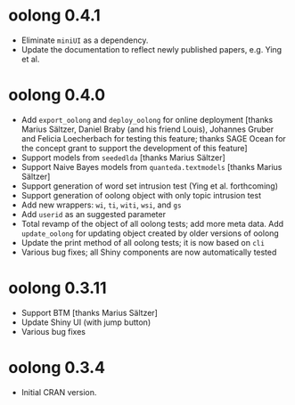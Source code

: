 # oolong 0.4.1

* Eliminate `miniUI` as a dependency.
* Update the documentation to reflect newly published papers, e.g. Ying et al.

# oolong 0.4.0

* Add `export_oolong` and `deploy_oolong` for online deployment [thanks Marius Sältzer, Daniel Braby (and his friend Louis), Johannes Gruber and Felicia Loecherbach for testing this feature; thanks SAGE Ocean for the concept grant to support the development of this feature]
* Support models from `seededlda` [thanks Marius Sältzer]
* Support Naive Bayes models from `quanteda.textmodels` [thanks Marius Sältzer]
* Support generation of word set intrusion test (Ying et al. forthcoming)
* Support generation of oolong object with only topic intrusion test
* Add new wrappers: `wi`, `ti`, `witi`, `wsi`, and `gs`
* Add `userid` as an suggested parameter
* Total revamp of the object of all oolong tests; add more meta data. Add `update_oolong` for updating object created by older versions of oolong
* Update the print method of all oolong tests; it is now based on `cli`
* Various bug fixes; all Shiny components are now automatically tested

# oolong 0.3.11

* Support BTM [thanks Marius Sältzer]
* Update Shiny UI (with jump button)
* Various bug fixes

# oolong 0.3.4

* Initial CRAN version.
